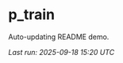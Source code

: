 # p_train

Auto-updating README demo.

<!--START_SECTION:status-->
_Last run: 2025-09-18 15:20 UTC_
<!--END_SECTION:status-->






























































































































































































































































































































































































































































































































































































































































































